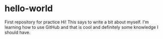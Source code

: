 # hello-world
First repository for practice
Hi! This says to write a bit about myself. I'm learning how to use GitHub and that is cool and definitely some knowledge I should have.
